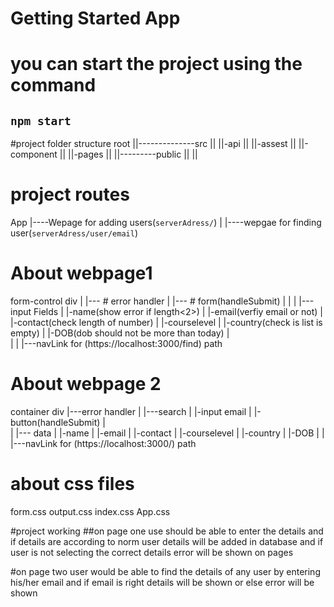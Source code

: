 # Getting Started App 
# you can start the project using the command
## `npm start`
#project folder structure
root
||--------------src
||               ||-api
||               ||-assest
||               ||-component
||               ||-pages
||
||---------public
||
||
# project routes

App
|----Wepage for adding users(`serverAdress/`)
|
|----wepgae for finding user(`serverAdress/user/email`)

# About webpage1
form-control div
|
|--- # error handler
|
|--- # form(handleSubmit)
|     | 
|     |---input Fields
|               |-name(show error if length<2>)
|               |-email(verfiy email or not)
|               |-contact(check length of number)
|               |-courselevel
|               |-country(check is list is empty)
|               |-DOB(dob should not be more than today)
|               
|
|
|---navLink for (https://localhost:3000/find) path

# About webpage 2
container div
|---error handler
|
|---search
|       |-input email
|       |-button(handleSubmit)
|      
|
|--- data
|       |-name
|       |-email
|       |-contact
|       |-courselevel
|       |-country
|       |-DOB
|
|
|---navLink for (https://localhost:3000/) path

#   about css files
form.css
output.css
index.css
App.css

#project working 
##on page one use should be able to enter the details and if details are according to norm user details will be added in database and if user is not selecting the correct details error will be shown on pages

#on page two user would be able to find the details of any user by entering his/her email and if email is right details will be shown or else error will be shown
